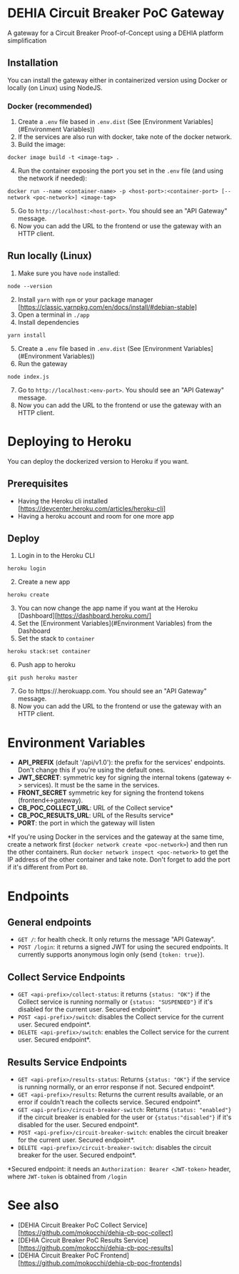# DEHIA Circuit Breaker PoC Gateway
A gateway for a Circuit Breaker Proof-of-Concept using a DEHIA platform simplification

## Installation
You can install the gateway either in containerized version using Docker or locally (on Linux) using NodeJS.
### Docker (recommended)
 1. Create a `.env` file based in `.env.dist` (See [Environment Variables](#Environment Variables))
 2. If the services are also run with docker, take note of the docker network.
 3. Build the image: 

 ```
 docker image build -t <image-tag> .
 ```
 4. Run the container exposing the port you set in the `.env` file (and using the network if needed): 
 ```
 docker run --name <container-name> -p <host-port>:<container-port> [--network <poc-network>] <image-tag>
 ```
 5. Go to `http://localhost:<host-port>`. You should see an "API Gateway" message.
 6. Now you can add the URL to the frontend or use the gateway with an HTTP client.

## Run locally (Linux)
 1. Make sure you have `node` installed:
 ```
 node --version
 ```
 2. Install `yarn` with `npm` or your package manager [https://classic.yarnpkg.com/en/docs/install/#debian-stable]
 3. Open a terminal in `./app`
 4. Install dependencies
 ```
 yarn install
 ```
 5. Create a `.env` file based in `.env.dist` (See [Environment Variables](#Environment Variables))
 6. Run the gateway
 ```
 node index.js
 ```
 7. Go to `http://localhost:<env-port>`. You should see an "API Gateway" message.
 8. Now you can add the URL to the frontend or use the gateway with an HTTP client.

# Deploying to Heroku
 You can deploy the dockerized version to Heroku if you want.
 ## Prerequisites
 - Having the Heroku cli installed [https://devcenter.heroku.com/articles/heroku-cli]
 - Having a heroku account and room for one more app

 ## Deploy
  1. Login in to the Heroku CLI
  ```
  heroku login
  ```
  2. Create a new app
  ```
  heroku create
  ```
  3. You can now change the app name if you want at the Heroku [Dashboard][https://dashboard.heroku.com/]
  4. Set the [Environment Variables](#Environment Variables) from the Dashboard
  5. Set the stack to `container`
  ```
  heroku stack:set container
  ```
  6. Push app to heroku
  ```
  git push heroku master
  ```
  7. Go to https://<your-app>.herokuapp.com. You should see an "API Gateway" message.
  6. Now you can add the URL to the frontend or use the gateway with an HTTP client.
  

# Environment Variables
- **API_PREFIX** (default '/api/v1.0'): the prefix for the services' endpoints. Don't change this if you're using the default ones.
- **JWT_SECRET**: symmetric key for signing the internal tokens (gateway <-> services). It must be the same in the services.
- **FRONT_SECRET** symmetric key for signing the frontend tokens (frontend<->gateway).
- **CB_POC_COLLECT_URL**: URL of the Collect service*
- **CB_POC_RESULTS_URL**: URL of the Results service*
- **PORT**: the port in which the gateway will listen

*If you're using Docker in the services and the gateway at the same time, create a network first (`docker network create <poc-network>`) and then run the other containers. Run `docker network inspect <poc-network>` to get the IP address of the other container and take note. Don't forget to add the port if it's different from Port `80`.

# Endpoints
## General endpoints
- `GET /`: for health check. It only returns the message "API Gateway".
- `POST /login`: it returns a signed JWT for using the secured endpoints. It currently supports anonymous login only (send `{token: true}`).
## Collect Service Endpoints
- `GET <api-prefix>/collect-status`: it returns `{status: "OK"}` if the Collect service is running normally or `{status: "SUSPENDED"}` if it's disabled for the current user. Secured endpoint*.
- `POST <api-prefix>/switch`: disables the Collect service for the current user. Secured endpoint*.
- `DELETE <api-prefix>/switch`: enables the Collect service for the current user. Secured endpoint*.
## Results Service Endpoints
- `GET <api-prefix>/results-status`: Returns `{status: "OK"}` if the service is running normally, or an error response if not. Secured endpoint*.
- `GET <api-prefix>/results`: Returns the current results available, or an error if couldn't reach the collects service. Secured endpoint*.
- `GET <api-prefix>/circuit-breaker-switch`: Returns `{status: "enabled"}` if the circuit breaker is enabled for the user or `{status:"disabled"}` if it's disabled for the user. Secured endpoint*.
- `POST <api-prefix>/circuit-breaker-switch`: enables the circuit breaker for the current user. Secured endpoint*.
- `DELETE <api-prefix>/circuit-breaker-switch`: disables the circuit breaker for the user. Secured endpoint*.


*Secured endpoint: it needs an `Authorization: Bearer <JWT-token>` header, where `JWT-token` is obtained from `/login`

# See also
- [DEHIA Circuit Breaker PoC Collect Service][https://github.com/mokocchi/dehia-cb-poc-collect]
- [DEHIA Circuit Breaker PoC Results Service][https://github.com/mokocchi/dehia-cb-poc-results]
- [DEHIA Circuit Breaker PoC Frontend][https://github.com/mokocchi/dehia-cb-poc-frontends]